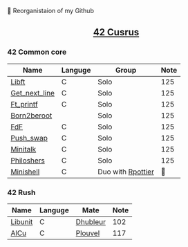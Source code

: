 :construction: Reorganistaion of my Github

## <a href="https://github.com/Exio666/42-Cursus" ><p align='center'>42 Cusrus</p></a>

### 42 Common core

| Name                              | Languge | Group                         | Note           |
|-----------------------------------|---------|-------------------------------|----------------|
| [Libft][42-libft]                 | C       | Solo                          | 125            |
| [Get_next_line][42-get_next_line] | C       | Solo                          | 125            |
| [Ft_printf][42-ft_printf]         | C       | Solo                          | 125            |
| [Born2beroot][42-Born2beroot]     |         | Solo                          | 125            |
| [FdF][42-FdF]                     | C       | Solo                          | 125            |
| [Push_swap][42-push_swap]         | C       | Solo                          | 125            |
| [Minitalk][42-minitalk]           | C       | Solo                          | 125            |
| [Philoshers][42-Philoshers]       | C       | Solo                          | 125            |
| [Minishell][42-Minishell]         | C       | Duo with [Rpottier][Rpottier] | :construction: |

### 42 Rush

| Name                  | Languge | Mate                 | Note |
|-----------------------|---------|----------------------|------|
| [Libunit][42-libunit] | C       | [Dhubleur][Dhubleur] | 102  |
| [AlCu][42-AlCu]       | C       | [Plouvel][Plouvel]   | 117  |

<!-- Lien repo github --->

[42-cursus]: https://github.com/Exio666/42-Cursus
[42-libft]: https://github.com/Exio666/42-Philosophers
[42-get_next_line]: https://github.com/Exio666/42-get_next_line
[42-ft_printf]: https://github.com/Exio666/42-ft_printf
[42-Born2beroot]: https://github.com/Exio666/42-Born2beroot
[42-FdF]: https://github.com/Exio666/42-FdF
[42-push_swap]: https://github.com/Exio666/42-push_swap
[42-minitalk]: https://github.com/Exio666/42-minitalk
[42-Philoshers]: https://github.com/Exio666/42-Philosophers
[42-libunit]: https://github.com/Exio666/42-libunit
[42-AlCu]: https://github.com/Exio666/42-AlCu
[42-Minishell]: https://github.com/Exio666/42-Minishell

<!-- Mate of project --->

[Plouvel]: https://github.com/noctuelles
[Dhubleur]: https://github.com/dams333
[Rpottier]: https://github.com/RodolphePottier